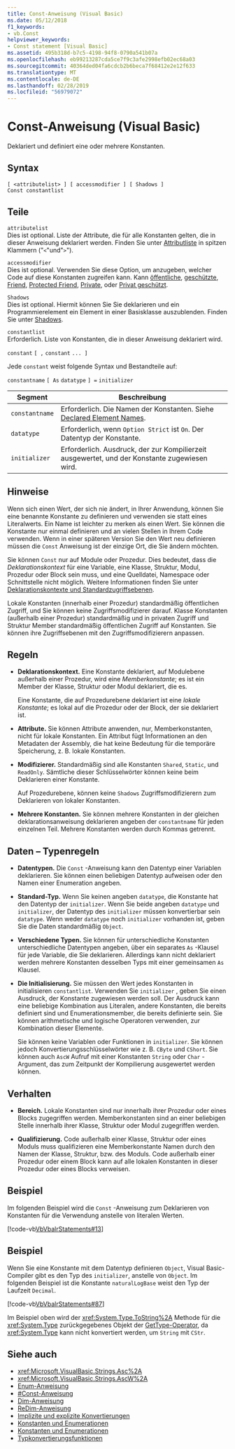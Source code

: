 ```yaml
---
title: Const-Anweisung (Visual Basic)
ms.date: 05/12/2018
f1_keywords:
- vb.Const
helpviewer_keywords:
- Const statement [Visual Basic]
ms.assetid: 495b318d-b7c5-4198-94f8-0790a541b07a
ms.openlocfilehash: eb99213287cda5ce7f9c3afe2998efb02ec68a03
ms.sourcegitcommit: 40364ded04fa6cdcb2b6beca7f68412e2e12f633
ms.translationtype: MT
ms.contentlocale: de-DE
ms.lasthandoff: 02/28/2019
ms.locfileid: "56979072"
---
```

# <a name="const-statement-visual-basic"></a>Const-Anweisung (Visual Basic)
Deklariert und definiert eine oder mehrere Konstanten.  
  
## <a name="syntax"></a>Syntax  
  
```  
[ <attributelist> ] [ accessmodifier ] [ Shadows ]   
Const constantlist  
```  
  
## <a name="parts"></a>Teile  
 `attributelist`  
 Dies ist optional. Liste der Attribute, die für alle Konstanten gelten, die in dieser Anweisung deklariert werden. Finden Sie unter [Attributliste](../../../visual-basic/language-reference/statements/attribute-list.md) in spitzen Klammern ("`<`"und"`>`").  
  
 `accessmodifier`  
 Dies ist optional. Verwenden Sie diese Option, um anzugeben, welcher Code auf diese Konstanten zugreifen kann. Kann [öffentliche](../../../visual-basic/language-reference/modifiers/public.md), [geschützte](../../../visual-basic/language-reference/modifiers/protected.md), [Friend](../../../visual-basic/language-reference/modifiers/friend.md), [Protected Friend](../modifiers/protected-friend.md), [Private](../../../visual-basic/language-reference/modifiers/private.md), oder [Privat geschützt](../../language-reference/modifiers/private-protected.md).
  
 `Shadows`  
 Dies ist optional. Hiermit können Sie Sie deklarieren und ein Programmierelement ein Element in einer Basisklasse auszublenden. Finden Sie unter [Shadows](../../../visual-basic/language-reference/modifiers/shadows.md).  
  
 `constantlist`  
 Erforderlich. Liste von Konstanten, die in dieser Anweisung deklariert wird.  
  
 `constant` `[ ,` `constant` `... ]`  
  
 Jede `constant` weist folgende Syntax und Bestandteile auf:  
  
 `constantname` `[ As` `datatype` `] =` `initializer`  
  
|Segment|Beschreibung|  
|----------|-----------------|  
|`constantname`|Erforderlich. Die Namen der Konstanten. Siehe [Declared Element Names](../../../visual-basic/programming-guide/language-features/declared-elements/declared-element-names.md).|  
|`datatype`|Erforderlich, wenn `Option Strict` ist `On`. Der Datentyp der Konstante.|  
|`initializer`|Erforderlich. Ausdruck, der zur Kompilierzeit ausgewertet, und der Konstante zugewiesen wird.|  
  
## <a name="remarks"></a>Hinweise  
 Wenn sich einen Wert, der sich nie ändert, in Ihrer Anwendung, können Sie eine benannte Konstante zu definieren und verwenden sie statt eines Literalwerts. Ein Name ist leichter zu merken als einen Wert. Sie können die Konstante nur einmal definieren und an vielen Stellen in Ihrem Code verwenden. Wenn in einer späteren Version Sie den Wert neu definieren müssen die `Const` Anweisung ist der einzige Ort, die Sie ändern möchten.  
  
 Sie können `Const` nur auf Module oder Prozedur. Dies bedeutet, dass die *Deklarationskontext* für eine Variable, eine Klasse, Struktur, Modul, Prozedur oder Block sein muss, und eine Quelldatei, Namespace oder Schnittstelle nicht möglich. Weitere Informationen finden Sie unter [Deklarationskontexte und Standardzugriffsebenen](../../../visual-basic/language-reference/statements/declaration-contexts-and-default-access-levels.md).  
  
 Lokale Konstanten (innerhalb einer Prozedur) standardmäßig öffentlichen Zugriff, und Sie können keine Zugriffsmodifizierer darauf. Klasse Konstanten (außerhalb einer Prozedur) standardmäßig und in privaten Zugriff und Struktur Member standardmäßig öffentlichen Zugriff auf Konstanten. Sie können ihre Zugriffsebenen mit den Zugriffsmodifizierern anpassen.  
  
## <a name="rules"></a>Regeln  
  
-   **Deklarationskontext.** Eine Konstante deklariert, auf Modulebene außerhalb einer Prozedur, wird eine *Memberkonstante*; es ist ein Member der Klasse, Struktur oder Modul deklariert, die es.  
  
     Eine Konstante, die auf Prozedurebene deklariert ist eine *lokale Konstante*; es lokal auf die Prozedur oder der Block, der sie deklariert ist.  
  
-   **Attribute.** Sie können Attribute anwenden, nur, Memberkonstanten, nicht für lokale Konstanten. Ein Attribut fügt Informationen an den Metadaten der Assembly, die hat keine Bedeutung für die temporäre Speicherung, z. B. lokale Konstanten.  
  
-   **Modifizierer.** Standardmäßig sind alle Konstanten `Shared`, `Static`, und `ReadOnly`. Sämtliche dieser Schlüsselwörter können keine beim Deklarieren einer Konstante.  
  
     Auf Prozedurebene, können keine `Shadows` Zugriffsmodifizierern zum Deklarieren von lokaler Konstanten.  
  
-   **Mehrere Konstanten.** Sie können mehrere Konstanten in der gleichen deklarationsanweisung deklarieren angeben der `constantname` für jeden einzelnen Teil. Mehrere Konstanten werden durch Kommas getrennt.  
  
## <a name="data-type-rules"></a>Daten – Typenregeln  
  
-   **Datentypen.** Die `Const` -Anweisung kann den Datentyp einer Variablen deklarieren. Sie können einen beliebigen Datentyp aufweisen oder den Namen einer Enumeration angeben.  
  
-   **Standard-Typ.** Wenn Sie keinen angeben `datatype`, die Konstante hat den Datentyp der `initializer`. Wenn Sie beide angeben `datatype` und `initializer`, der Datentyp des `initializer` müssen konvertierbar sein `datatype`. Wenn weder `datatype` noch `initializer` vorhanden ist, geben Sie die Daten standardmäßig `Object`.  
  
-   **Verschiedene Typen.** Sie können für unterschiedliche Konstanten unterschiedliche Datentypen angeben, über ein separates `As` -Klausel für jede Variable, die Sie deklarieren. Allerdings kann nicht deklariert werden mehrere Konstanten desselben Typs mit einer gemeinsamen `As` Klausel.  
  
-   **Die Initialisierung.** Sie müssen den Wert jedes Konstanten in initialisieren `constantlist`. Verwenden Sie `initializer` , geben Sie einen Ausdruck, der Konstante zugewiesen werden soll. Der Ausdruck kann eine beliebige Kombination aus Literalen, andere Konstanten, die bereits definiert sind und Enumerationsmember, die bereits definierte sein. Sie können arithmetische und logische Operatoren verwenden, zur Kombination dieser Elemente.  
  
     Sie können keine Variablen oder Funktionen in `initializer`. Sie können jedoch Konvertierungsschlüsselwörter wie z. B. `CByte` und `CShort`. Sie können auch `AscW` Aufruf mit einer Konstanten `String` oder `Char` -Argument, das zum Zeitpunkt der Kompilierung ausgewertet werden können.  
  
## <a name="behavior"></a>Verhalten  
  
-   **Bereich.** Lokale Konstanten sind nur innerhalb ihrer Prozedur oder eines Blocks zugegriffen werden. Memberkonstanten sind an einer beliebigen Stelle innerhalb ihrer Klasse, Struktur oder Modul zugegriffen werden.  
  
-   **Qualifizierung.** Code außerhalb einer Klasse, Struktur oder eines Moduls muss qualifizieren eine Memberkonstante Namen durch den Namen der Klasse, Struktur, bzw. des Moduls. Code außerhalb einer Prozedur oder einem Block kann auf alle lokalen Konstanten in dieser Prozedur oder eines Blocks verweisen.  
  
## <a name="example"></a>Beispiel  
 Im folgenden Beispiel wird die `Const` -Anweisung zum Deklarieren von Konstanten für die Verwendung anstelle von literalen Werten.  
  
 [!code-vb[VbVbalrStatements#13](~/samples/snippets/visualbasic/VS_Snippets_VBCSharp/VbVbalrStatements/VB/Class1.vb#13)]  
  
## <a name="example"></a>Beispiel  
 Wenn Sie eine Konstante mit dem Datentyp definieren `Object`, Visual Basic-Compiler gibt es den Typ des `initializer`, anstelle von `Object`. Im folgenden Beispiel ist die Konstante `naturalLogBase` weist den Typ der Laufzeit `Decimal`.  
  
 [!code-vb[VbVbalrStatements#87](~/samples/snippets/visualbasic/VS_Snippets_VBCSharp/VbVbalrStatements/VB/Class1.vb#87)]  
  
 Im Beispiel oben wird der <xref:System.Type.ToString%2A> Methode für die <xref:System.Type> zurückgegebenes Objekt der [GetType-Operator](../../../visual-basic/language-reference/operators/gettype-operator.md), da <xref:System.Type> kann nicht konvertiert werden, um `String` mit `CStr`.  
  
## <a name="see-also"></a>Siehe auch
- <xref:Microsoft.VisualBasic.Strings.Asc%2A>
- <xref:Microsoft.VisualBasic.Strings.AscW%2A>
- [Enum-Anweisung](../../../visual-basic/language-reference/statements/enum-statement.md)
- [#Const-Anweisung](../../../visual-basic/language-reference/directives/const-directive.md)
- [Dim-Anweisung](../../../visual-basic/language-reference/statements/dim-statement.md)
- [ReDim-Anweisung](../../../visual-basic/language-reference/statements/redim-statement.md)
- [Implizite und explizite Konvertierungen](../../../visual-basic/programming-guide/language-features/data-types/implicit-and-explicit-conversions.md)
- [Konstanten und Enumerationen](../../../visual-basic/programming-guide/language-features/constants-enums/index.md)
- [Konstanten und Enumerationen](../../../visual-basic/language-reference/constants-and-enumerations.md)
- [Typkonvertierungsfunktionen](../../../visual-basic/language-reference/functions/type-conversion-functions.md)

